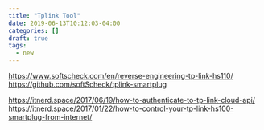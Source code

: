 ```yaml
---
title: "Tplink Tool"
date: 2019-06-13T10:12:03-04:00
categories: []
draft: true
tags:
  - new
---
```




<!--more-->

https://www.softscheck.com/en/reverse-engineering-tp-link-hs110/
https://github.com/softScheck/tplink-smartplug

https://itnerd.space/2017/06/19/how-to-authenticate-to-tp-link-cloud-api/
https://itnerd.space/2017/01/22/how-to-control-your-tp-link-hs100-smartplug-from-internet/
